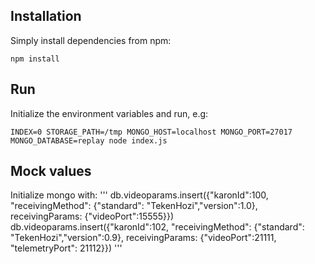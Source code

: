 ## Installation
Simply install dependencies from npm:
```
npm install
```

## Run
Initialize the environment variables and run, e.g:
```
INDEX=0 STORAGE_PATH=/tmp MONGO_HOST=localhost MONGO_PORT=27017 MONGO_DATABASE=replay node index.js 
```

## Mock values
Initialize mongo with:
'''
db.videoparams.insert({"karonId":100, "receivingMethod": {"standard": "TekenHozi","version":1.0}, receivingParams: {"videoPort":15555}})
db.videoparams.insert({"karonId":102, "receivingMethod": {"standard": "TekenHozi","version":0.9}, receivingParams: {"videoPort":21111, "telemetryPort": 21112}})
'''